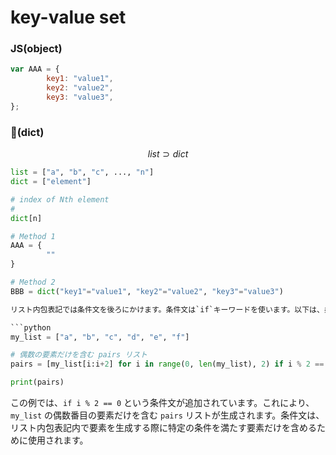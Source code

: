 # key-value set

### JS(object)

```jsx
var AAA = {
		key1: "value1",
		key2: "value2",
		key3: "value3",
};
```

### 🐍(dict)

$$
list \supset dict
$$

```python
list = ["a", "b", "c", ..., "n"]
dict = ["element"]

# index of Nth element
# 
dict[n]

# Method 1
AAA = {
		""
}

# Method 2
BBB = dict("key1"="value1", "key2"="value2", "key3"="value3")

リスト内包表記では条件文を後ろにかけます。条件文は`if`キーワードを使います。以下は、条件文を使った例です。

```python
my_list = ["a", "b", "c", "d", "e", "f"]

# 偶数の要素だけを含む pairs リスト
pairs = [my_list[i:i+2] for i in range(0, len(my_list), 2) if i % 2 == 0]

print(pairs)
```

この例では、`if i % 2 == 0` という条件文が追加されています。これにより、`my_list` の偶数番目の要素だけを含む `pairs` リストが生成されます。条件文は、リスト内包表記内で要素を生成する際に特定の条件を満たす要素だけを含めるために使用されます。
```